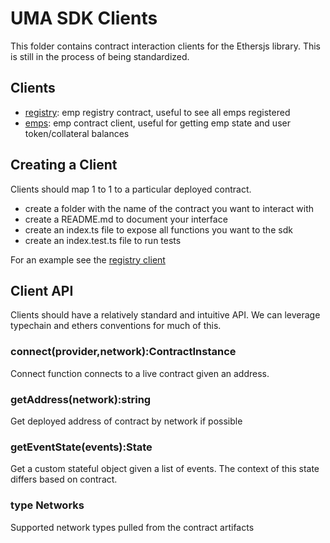 # UMA SDK Clients

This folder contains contract interaction clients for the Ethersjs library. This is still in the process of being standardized.

## Clients

- [registry](./registry/README.md): emp registry contract, useful to see all emps registered
- [emps](./emps/README.md): emp contract client, useful for getting emp state and user token/collateral balances

## Creating a Client

Clients should map 1 to 1 to a particular deployed contract.

- create a folder with the name of the contract you want to interact with
- create a README.md to document your interface
- create an index.ts file to expose all functions you want to the sdk
- create an index.test.ts file to run tests

For an example see the [registry client](./registry/README.md)

## Client API

Clients should have a relatively standard and intuitive API. We can leverage typechain and ethers conventions for much of this.

### connect(provider,network):ContractInstance

Connect function connects to a live contract given an address.

### getAddress(network):string

Get deployed address of contract by network if possible

### getEventState(events):State

Get a custom stateful object given a list of events. The context of this state differs based on contract.

### type Networks

Supported network types pulled from the contract artifacts

